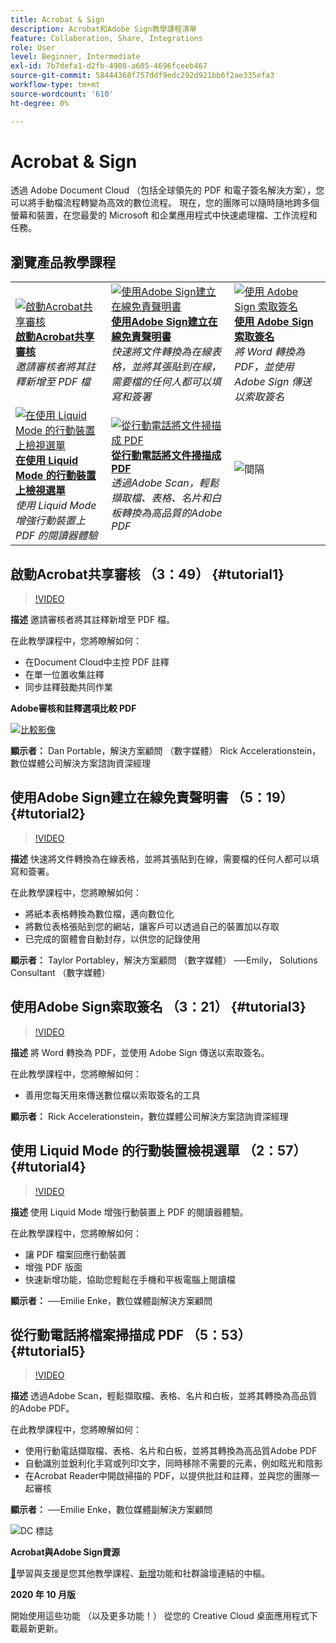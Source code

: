 ```yaml
---
title: Acrobat & Sign
description: Acrobat和Adobe Sign教學課程清單
feature: Collaboration, Share, Integrations
role: User
level: Beginner, Intermediate
exl-id: 7b7defa1-d2fb-4908-a605-4696fceeb467
source-git-commit: 58444368f757ddf9edc292d921bb6f2ae335efa3
workflow-type: tm+mt
source-wordcount: '610'
ht-degree: 0%

---
```


# Acrobat &amp; Sign

透過 Adobe Document Cloud （包括全球領先的 PDF 和電子簽名解決方案），您可以將手動檔流程轉變為高效的數位流程。 現在，您的團隊可以隨時隨地跨多個螢幕和裝置，在您最愛的 Microsoft 和企業應用程式中快速處理檔、工作流程和任務。

## 瀏覽產品教學課程

<table style="table-layout:fixed">
<tr>
 <td>
   <a href="acrobat-sign.md#tutorial1">
      <img alt="啟動Acrobat共享審核" src="../assets/acrobat_sharedreview_armstrong.jpg" />
   </a>
    <div>
   <a href="acrobat-sign.md#tutorial1"><strong>啟動Acrobat共享審核</strong></a>
    </div>
    <em>邀請審核者將其註釋新增至 PDF 檔</em>
    <br>
  </td>
  <td>
    <a href="acrobat-sign.md#tutorial2">
        <img alt="使用Adobe Sign建立在線免責聲明書" src="../assets/sign_webforms_palmer-kobey_thumbnail.jpg" />
    </a>
    <div>
    <a href="acrobat-sign.md#tutorial2"><strong>使用Adobe Sign建立在線免責聲明書</strong></a>
    </div>
    <em>快速將文件轉換為在線表格，並將其張貼到在線，需要檔的任何人都可以填寫和簽署</em>
    <br>
  </td>
  <td>
   <a href="acrobat-sign.md#tutorial3">
      <img alt="使用 Adobe Sign 索取簽名" src="../assets/sign_request-signature_borstein_thumbnail.jpg" />
   </a>
    <div>
    <a href="acrobat-sign.md#tutorial3"><strong>使用 Adobe Sign 索取簽名</strong></a>
    </div>
    <em>將 Word 轉換為 PDF，並使用 Adobe Sign 傳送以索取簽名</em>
    <br>
  </td>
</tr>
<tr>
 <td>
   <a href="acrobat-sign.md#tutorial4">
      <img alt="在使用 Liquid Mode 的行動裝置上檢視選單" src="../assets/acrobat_liquidmode_enke_thumbnail.jpg" />
   </a>
    <div>
   <a href="acrobat-sign.md#tutorial4"><strong>在使用 Liquid Mode 的行動裝置上檢視選單</strong></a>
    </div>
    <em>使用 Liquid Mode 增強行動裝置上 PDF 的閱讀器體驗</em>
    <br>
  </td>
  <td>
    <a href="acrobat-sign.md#tutorial5">
        <img alt="從行動電話將文件掃描成 PDF" src="../assets/acrobat_scan_enke.jpg" />
    </a>
    <div>
    <a href="acrobat-sign.md#tutorial5"><strong>從行動電話將文件掃描成 PDF</strong></a>
    </div>
    <em>透過Adobe Scan，輕鬆擷取檔、表格、名片和白板轉換為高品質的Adobe PDF</em>
    <br>
  </td>
  <td>
    <img alt="間隔" src="../assets/Gray_thumbnail.png" />
    <div>
    <br>
  </td>
</tr>
</table>

## 啟動Acrobat共享審核 （3：49） {#tutorial1}

>[!VIDEO](https://video.tv.adobe.com/v/326777?hidetitle=true)

**描述**
邀請審核者將其註釋新增至 PDF 檔。

在此教學課程中，您將瞭解如何：
* 在Document Cloud中主控 PDF 註釋
* 在單一位置收集註釋
* 同步註釋鼓勵共同作業

**Adobe審核和註釋選項比較 PDF**

[![比較影像](../assets/ComparisonPDF_thumbnail_96.png)](../assets/Adobe_Review_and_Comment_Comparisons.pdf)

**顯示者：**
Dan Portable，解決方案顧問 （數字媒體）
Rick Accelerationstein，數位媒體公司解決方案諮詢資深經理

## 使用Adobe Sign建立在線免責聲明書 （5：19） {#tutorial2}

>[!VIDEO](https://video.tv.adobe.com/v/326776?hidetitle=true)

**描述**
快速將文件轉換為在線表格，並將其張貼到在線，需要檔的任何人都可以填寫和簽署。

在此教學課程中，您將瞭解如何：
* 將紙本表格轉換為數位檔，邁向數位化
* 將數位表格張貼到您的網站，讓客戶可以透過自己的裝置加以存取
* 已完成的窗體會自動封存，以供您的記錄使用

**顯示者：**
Taylor Portabley，解決方案顧問 （數字媒體）
──Emily， Solutions Consultant （數字媒體）

## 使用Adobe Sign索取簽名 （3：21） {#tutorial3}

>[!VIDEO](https://video.tv.adobe.com/v/326801?hidetitle=true)

**描述**
將 Word 轉換為 PDF，並使用 Adobe Sign 傳送以索取簽名。

在此教學課程中，您將瞭解如何：
* 善用您每天用來傳送數位檔以索取簽名的工具

**顯示者：**
Rick Accelerationstein，數位媒體公司解決方案諮詢資深經理

## 使用 Liquid Mode 的行動裝置檢視選單 （2：57） {#tutorial4}

>[!VIDEO](https://video.tv.adobe.com/v/327093?hidetitle=true)

**描述**
使用 Liquid Mode 增強行動裝置上 PDF 的閱讀器體驗。

在此教學課程中，您將瞭解如何：
* 讓 PDF 檔案回應行動裝置
* 增強 PDF 版面
* 快速新增功能，協助您輕鬆在手機和平板電腦上閱讀檔

**顯示者：**
──Emilie Enke，數位媒體副解決方案顧問

## 從行動電話將檔案掃描成 PDF （5：53） {#tutorial5}

>[!VIDEO](https://video.tv.adobe.com/v/327094?hidetitle=true)

**描述**
透過Adobe Scan，輕鬆擷取檔、表格、名片和白板，並將其轉換為高品質的Adobe PDF。

在此教學課程中，您將瞭解如何：
* 使用行動電話擷取檔、表格、名片和白板，並將其轉換為高品質Adobe PDF
* 自動識別並銳利化手寫或列印文字，同時移除不需要的元素，例如眩光和陰影
* 在Acrobat Reader中開啟掃描的 PDF，以提供批註和註釋，並與您的團隊一起審核

**顯示者：**
──Emilie Enke，數位媒體副解決方案顧問

![DC 標誌](../assets/Doc-Cloud-256.png)

**Acrobat與Adobe Sign資源**

[&#128279;](https://helpx.adobe.com/support/document-cloud.html)學習與支援是您其他教學課程、[新增](https://helpx.adobe.com/acrobat/using/whats-new.html)功能和社群論壇連結的中樞。

**2020 年 10 月版**

開始使用這些功能 （以及更多功能！） 從您的 Creative Cloud 桌面應用程式下載最新更新。
